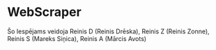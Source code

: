 # WebScraper
Šo Iespējams veidoja Reinis D (Reinis Drēska), Reinis Z (Reinis Zonne), Reinis S (Mareks Siņica), Reinis A (Mārcis Avots)